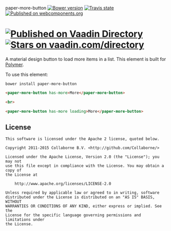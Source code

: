 paper-more-button [![Bower version](https://badge.fury.io/bo/paper-more-button.svg)](http://badge.fury.io/bo/paper-more-button) [![Travis state](https://travis-ci.org/Collaborne/paper-more-button.svg?branch=master)](https://travis-ci.org/Collaborne/paper-more-button) [![Published on webcomponents.org](https://img.shields.io/badge/webcomponents.org-published-blue.svg)](https://www.webcomponents.org/element/Collaborne/paper-more-button)

[![Published on Vaadin  Directory](https://img.shields.io/badge/Vaadin%20Directory-published-00b4f0.svg)](https://vaadin.com/directory/component/Collabornepaper-more-button)
[![Stars on vaadin.com/directory](https://img.shields.io/vaadin-directory/star/Collabornepaper-more-button.svg)](https://vaadin.com/directory/component/Collabornepaper-more-button)
=========

A material design button to load more items in a list. This element is built for [Polymer](https://www.polymer-project.org).

To use this element:

`bower install paper-more-button`

<!--
```
<custom-element-demo>
  <template>
    <link rel="import" href="paper-more-button.html">
    <next-code-block></next-code-block>
  </template>
</custom-element-demo>
```
-->
```html
<paper-more-button has-more>More</paper-more-button>

<br>

<paper-more-button has-more loading>More</paper-more-button>
```


## License

    This software is licensed under the Apache 2 license, quoted below.

    Copyright 2011-2015 Collaborne B.V. <http://github.com/Collaborne/>

    Licensed under the Apache License, Version 2.0 (the "License"); you may not
    use this file except in compliance with the License. You may obtain a copy of
    the License at

        http://www.apache.org/licenses/LICENSE-2.0

    Unless required by applicable law or agreed to in writing, software
    distributed under the License is distributed on an "AS IS" BASIS, WITHOUT
    WARRANTIES OR CONDITIONS OF ANY KIND, either express or implied. See the
    License for the specific language governing permissions and limitations under
    the License.
    
